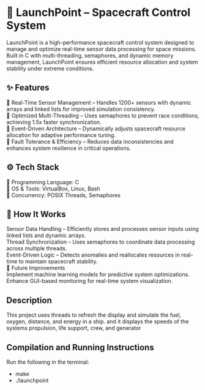 # 🚀 LaunchPoint – Spacecraft Control System
LaunchPoint is a high-performance spacecraft control system designed to manage and optimize real-time sensor data processing for space missions. Built in C with multi-threading, semaphores, and dynamic memory management, LaunchPoint ensures efficient resource allocation and system stability under extreme conditions.

## ✨ Features
🔹 Real-Time Sensor Management – Handles 1200+ sensors with dynamic arrays and linked lists for improved simulation consistency.<br>
🔹 Optimized Multi-Threading – Uses semaphores to prevent race conditions, achieving 1.5x faster synchronization.<br>
🔹 Event-Driven Architecture – Dynamically adjusts spacecraft resource allocation for adaptive performance tuning.<br>
🔹 Fault Tolerance & Efficiency – Reduces data inconsistencies and enhances system resilience in critical operations.<br>

## ⚙️ Tech Stack
🔹 Programming Language: C <br>
🔹 OS & Tools: VirtualBox, Linux, Bash <br>
🔹 Concurrency: POSIX Threads, Semaphores <br>

## 🚀 How It Works
Sensor Data Handling – Efficiently stores and processes sensor inputs using linked lists and dynamic arrays.<br>
Thread Synchronization – Uses semaphores to coordinate data processing across multiple threads.<br>
Event-Driven Logic – Detects anomalies and reallocates resources in real-time to maintain spacecraft stability.<br>
📌 Future Improvements<br>
Implement machine learning models for predictive system optimizations.<br>
Enhance GUI-based monitoring for real-time system visualization.<br>

## Description
This project uses threads to refresh the display and simulate the fuel, oxygen, distance, and energy in a ship. and it displays the speeds of the systems propulsion, life support, crew, and generator

## Compilation and Running Instructions
Run the following in the terminal: 
- make
- ./launchpoint
